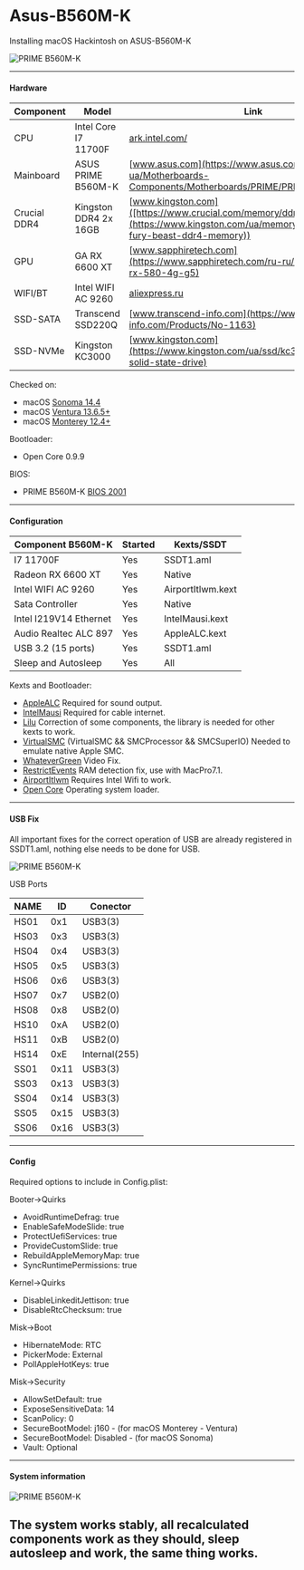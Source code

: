 # Asus-B560M-K

Installing macOS Hackintosh on ASUS-B560M-K

![PRIME B560M-K](./Other/img/3.webp)

---
#### Hardware

| Component    |   Model                | Link                                                                                                                                     |
| ------------ | ---------------------- | ---------------------------------------------------------------------------------------------------------------------------------------- |
| CPU          | Intel Core I7 11700F   | [ark.intel.com/](https://ark.intel.com/content/www/ru/ru/ark/products/199278/intel-core-i510400f-processor-12m-cache-up-to-4-30-ghz.html)
| Mainboard    | ASUS PRIME B560M-K     | [www.asus.com](https://www.asus.com/ua-ua/Motherboards-Components/Motherboards/PRIME/PRIME-B560M-K/)
| Crucial DDR4 | Kingston DDR4 2x 16GB  | [www.kingston.com]([https://www.crucial.com/memory/ddr4/ct8g4dfra32a](https://www.kingston.com/ua/memory/gaming/kingston-fury-beast-ddr4-memory))   
| GPU          | GA RX 6600 XT          | [www.sapphiretech.com](https://www.sapphiretech.com/ru-ru/consumer/pulse-rx-580-4g-g5)  
| WIFI/BT      | Intel WIFI AC 9260     | [aliexpress.ru](https://aliexpress.ru/item/32763349068.html?sku_id=65150715564) 
| SSD-SATA     | Transcend SSD220Q      | [www.transcend-info.com](https://www.transcend-info.com/Products/No-1163) 
| SSD-NVMe     | Kingston KC3000        | [www.kingston.com](https://www.kingston.com/ua/ssd/kc3000-nvme-m2-solid-state-drive) 

Checked on:

- macOS [Sonoma   14.4](https://www.apple.com/macos/sonoma/)
- macOS [Ventura  13.6.5+](https://www.apple.com/macos/macos-ventura-preview/)
- macOS [Monterey 12.4+](https://www.apple.com/ua/macos/monterey/)

Bootloader:

- Open Core 0.9.9

BIOS:
- PRIME B560M-K [BIOS 2001](https://www.asus.com/motherboards-components/motherboards/prime/prime-b560-plus/helpdesk_bios?model2Name=PRIME-B560-PLUS)


---

#### Configuration

| Component B560M-K      |        Started         |      Kexts/SSDT        |                                                                                                          
| ---------------------- | ---------------------- | ---------------------- |
| I7 11700F              |         Yes            |    SSDT1.aml           |
| Radeon RX 6600 XT      |         Yes            |    Native              |
| Intel WIFI AC 9260     |         Yes            |    AirportItlwm.kext   |
| Sata Controller        |         Yes            |    Native              |
| Intel I219V14 Ethernet |         Yes            |    IntelMausi.kext     |
| Audio Realtec ALC 897  |         Yes            |    AppleALC.kext       |
| USB 3.2 (15 ports)     |         Yes            |    SSDT1.aml           |
| Sleep and Autosleep    |         Yes            |    All                 |
 
Kexts and Bootloader:

- [AppleALC](https://github.com/acidanthera/AppleALC/releases) Required for sound output.
- [IntelMausi](https://github.com/acidanthera/IntelMausi/releases) Required for cable internet.
- [Lilu](https://github.com/acidanthera/Lilu/releases) Correction of some components, the library is needed for other kexts to work.
- [VirtualSMC](https://github.com/acidanthera/VirtualSMC/releases) (VirtualSMC && SMCProcessor && SMCSuperIO) Needed to emulate native Apple SMC.
- [WhateverGreen](https://github.com/acidanthera/WhateverGreen/releases) Video Fix.
- [RestrictEvents](https://github.com/acidanthera/RestrictEvents/releases) RAM detection fix, use with MacPro7.1.
- [AirportItlwm](https://github.com/OpenIntelWireless/itlwm/releases) Requires Intel Wifi to work.
- [Open Core](https://github.com/acidanthera/OpenCorePkg/releases) Operating system loader.

---

#### USB Fix

All important fixes for the correct operation of USB are already registered in SSDT1.aml, nothing else needs to be done for USB.

![PRIME B560M-K](./Other/img/spec_pc3.png)

USB Ports

|   NAME   |        ID          |   Conector       |                                                                                                          
| ---------| ------------------ | ---------------- |
|   HS01   |        0x1         |    USB3(3)       |
|   HS03   |        0x3         |    USB3(3)       |
|   HS04   |        0x4         |    USB3(3)       |
|   HS05   |        0x5         |    USB3(3)       |
|   HS06   |        0x6         |    USB3(3)       |
|   HS07   |        0x7         |    USB2(0)       |
|   HS08   |        0x8         |    USB2(0)       |
|   HS10   |        0xA         |    USB2(0)       |
|   HS11   |        0xB         |    USB2(0)       |
|   HS14   |        0xE         |    Internal(255) |
|   SS01   |        0x11        |    USB3(3)       |
|   SS03   |        0x13        |    USB3(3)       |
|   SS04   |        0x14        |    USB3(3)       |
|   SS05   |        0x15        |    USB3(3)       |
|   SS06   |        0x16        |    USB3(3)       |

---

#### Config

Required options to include in Config.plist:

Booter->Quirks

- AvoidRuntimeDefrag:     true
- EnableSafeModeSlide:    true
- ProtectUefiServices:    true
- ProvideCustomSlide:     true
- RebuildAppleMemoryMap:  true
- SyncRuntimePermissions: true

Kernel->Quirks

- DisableLinkeditJettison: true
- DisableRtcChecksum:      true 

Misk->Boot

- HibernateMode:    RTC
- PickerMode:       External
- PollAppleHotKeys: true

Misk->Security

- AllowSetDefault:     true
- ExposeSensitiveData: 14
- ScanPolicy:          0
- SecureBootModel:     j160     - (for macOS Monterey - Ventura)
- SecureBootModel:     Disabled - (for macOS Sonoma) 
- Vault:               Optional

---

#### System information

![PRIME B560M-K](./Other/img/info.png)


The system works stably, all recalculated components work as they should, sleep autosleep and work, the same thing works.
---
